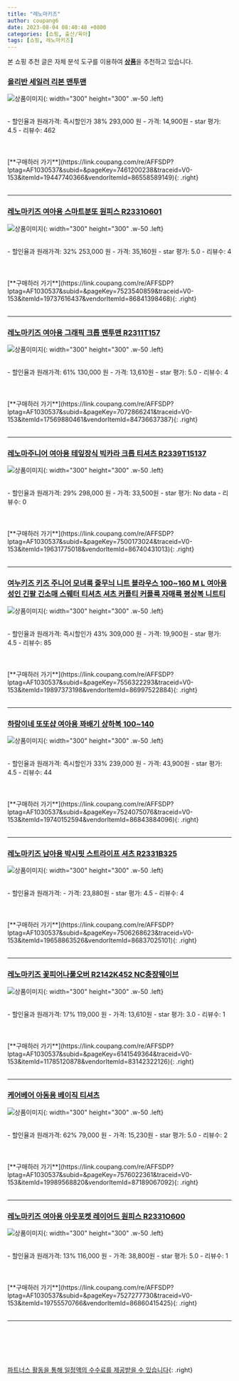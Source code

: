 ```yaml
---
title: "레노마키즈"
author: coupang6
date: 2023-08-04 08:40:48 +0800
categories: [쇼핑, 출산/육아]
tags: [쇼핑, 레노마키즈]
---
```


본 쇼핑 추천 글은 자체 분석 도구를 이용하여 [**상품**](https://link.coupang.com/a/bao1ui)을 추천하고 있습니다.

### [올리반 세일러 리본 맨투맨](https://link.coupang.com/re/AFFSDP?lptag=AF1030537&subid=&pageKey=7461200238&traceid=V0-153&itemId=19447740366&vendorItemId=86558589149)

![상품이미지](https://thumbnail9.coupangcdn.com/thumbnails/remote/230x230ex/image/vendor_inventory/3b90/c5371676b1f355ef0c2fee72b2836508c2130b47da2f64c099b538b96330.jpg){: width="300" height="300" .w-50 .left}


<br>
- 할인율과 원래가격: 즉시할인가 38%  293,000   원
- 가격: 14,900원
- star 평가: 4.5
- 리뷰수: 462
<br>
<br>
<br>
<br>
[**구매하러 가기**](https://link.coupang.com/re/AFFSDP?lptag=AF1030537&subid=&pageKey=7461200238&traceid=V0-153&itemId=19447740366&vendorItemId=86558589149){: .right}
<br>
<br>

---

### [레노마키즈 여아용 스마트분또 원피스 R2331O601](https://link.coupang.com/re/AFFSDP?lptag=AF1030537&subid=&pageKey=7523540859&traceid=V0-153&itemId=19737616437&vendorItemId=86841398468)

![상품이미지](https://thumbnail9.coupangcdn.com/thumbnails/remote/230x230ex/image/retail/images/2023/08/10/17/1/03507b06-fad2-4a73-9a50-da9c09982126.jpg){: width="300" height="300" .w-50 .left}


<br>
- 할인율과 원래가격: 32%  253,000   원
- 가격: 35,160원
- star 평가: 5.0
- 리뷰수: 4
<br>
<br>
<br>
<br>
[**구매하러 가기**](https://link.coupang.com/re/AFFSDP?lptag=AF1030537&subid=&pageKey=7523540859&traceid=V0-153&itemId=19737616437&vendorItemId=86841398468){: .right}
<br>
<br>

---

### [레노마키즈 여아용 그래픽 크롭 맨투맨 R2311T157](https://link.coupang.com/re/AFFSDP?lptag=AF1030537&subid=&pageKey=7072866241&traceid=V0-153&itemId=17569880461&vendorItemId=84736637387)

![상품이미지](https://thumbnail10.coupangcdn.com/thumbnails/remote/230x230ex/image/retail/images/2023/01/17/16/1/08d099d4-6a04-451b-9861-6e7918fdd3f2.jpg){: width="300" height="300" .w-50 .left}


<br>
- 할인율과 원래가격: 61%  130,000   원
- 가격: 13,610원
- star 평가: 5.0
- 리뷰수: 4
<br>
<br>
<br>
<br>
[**구매하러 가기**](https://link.coupang.com/re/AFFSDP?lptag=AF1030537&subid=&pageKey=7072866241&traceid=V0-153&itemId=17569880461&vendorItemId=84736637387){: .right}
<br>
<br>

---

### [레노마주니어 여아용 테잎장식 빅카라 크롭 티셔츠 R2339T15137](https://link.coupang.com/re/AFFSDP?lptag=AF1030537&subid=&pageKey=7500173024&traceid=V0-153&itemId=19631775018&vendorItemId=86740431013)

![상품이미지](https://thumbnail9.coupangcdn.com/thumbnails/remote/230x230ex/image/vendor_inventory/8c41/bc17c8504df15a7dc802768ae9a5e13cd5370b27addd3362611d4dc49c74.jpg){: width="300" height="300" .w-50 .left}


<br>
- 할인율과 원래가격: 29%  298,000   원
- 가격: 33,500원
- star 평가: No data
- 리뷰수: 0
<br>
<br>
<br>
<br>
[**구매하러 가기**](https://link.coupang.com/re/AFFSDP?lptag=AF1030537&subid=&pageKey=7500173024&traceid=V0-153&itemId=19631775018&vendorItemId=86740431013){: .right}
<br>
<br>

---

### [여누키즈 키즈 주니어 모녀룩 줄무늬 니트 블라우스 100~160 M L 여아용 성인 긴팔 긴소매 스웨터 티셔츠 셔츠 커플티 커플룩 자매룩 평상복 니트티](https://link.coupang.com/re/AFFSDP?lptag=AF1030537&subid=&pageKey=7556322293&traceid=V0-153&itemId=19897373198&vendorItemId=86997522884)

![상품이미지](https://thumbnail9.coupangcdn.com/thumbnails/remote/230x230ex/image/vendor_inventory/e204/2875032b6be55604dc080fe072eecb149f36573b9881c42f3ab98d656952.jpg){: width="300" height="300" .w-50 .left}


<br>
- 할인율과 원래가격: 즉시할인가 43%  309,000   원
- 가격: 19,900원
- star 평가: 4.5
- 리뷰수: 85
<br>
<br>
<br>
<br>
[**구매하러 가기**](https://link.coupang.com/re/AFFSDP?lptag=AF1030537&subid=&pageKey=7556322293&traceid=V0-153&itemId=19897373198&vendorItemId=86997522884){: .right}
<br>
<br>

---

### [하랑이네 또또샵 여아용 꽈배기 상하복 100~140](https://link.coupang.com/re/AFFSDP?lptag=AF1030537&subid=&pageKey=7524075076&traceid=V0-153&itemId=19740152594&vendorItemId=86843884096)

![상품이미지](https://thumbnail9.coupangcdn.com/thumbnails/remote/230x230ex/image/vendor_inventory/f331/df78f3efd8caba9b5f2378e2126e72536c1876e2cfc8b5d5b04a23fb131e.jpg){: width="300" height="300" .w-50 .left}


<br>
- 할인율과 원래가격: 즉시할인가 33%  239,000   원
- 가격: 43,900원
- star 평가: 4.5
- 리뷰수: 44
<br>
<br>
<br>
<br>
[**구매하러 가기**](https://link.coupang.com/re/AFFSDP?lptag=AF1030537&subid=&pageKey=7524075076&traceid=V0-153&itemId=19740152594&vendorItemId=86843884096){: .right}
<br>
<br>

---

### [레노마키즈 남아용 박시핏 스트라이프 셔츠 R2331B325](https://link.coupang.com/re/AFFSDP?lptag=AF1030537&subid=&pageKey=7506268623&traceid=V0-153&itemId=19658863526&vendorItemId=86837025101)

![상품이미지](https://thumbnail6.coupangcdn.com/thumbnails/remote/230x230ex/image/retail/images/2023/08/10/9/7/525315d2-6f4e-4c3d-afbe-596ca6b4f04b.jpg){: width="300" height="300" .w-50 .left}


<br>
- 할인율과 원래가격: 
- 가격: 23,880원
- star 평가: 4.5
- 리뷰수: 4
<br>
<br>
<br>
<br>
[**구매하러 가기**](https://link.coupang.com/re/AFFSDP?lptag=AF1030537&subid=&pageKey=7506268623&traceid=V0-153&itemId=19658863526&vendorItemId=86837025101){: .right}
<br>
<br>

---

### [레노마키즈 꽃피어나풀오버 R2142K452 NC충장웨이브](https://link.coupang.com/re/AFFSDP?lptag=AF1030537&subid=&pageKey=6141549364&traceid=V0-153&itemId=11785120878&vendorItemId=83142322126)

![상품이미지](https://thumbnail9.coupangcdn.com/thumbnails/remote/230x230ex/image/vendor_inventory/d971/9607f2580757f7ab1180d9cca00de5e9f6d53259a6177b0dc5da22181075.jpg){: width="300" height="300" .w-50 .left}


<br>
- 할인율과 원래가격: 17%  119,000   원
- 가격: 13,610원
- star 평가: 3.0
- 리뷰수: 1
<br>
<br>
<br>
<br>
[**구매하러 가기**](https://link.coupang.com/re/AFFSDP?lptag=AF1030537&subid=&pageKey=6141549364&traceid=V0-153&itemId=11785120878&vendorItemId=83142322126){: .right}
<br>
<br>

---

### [케어베어 아동용 베이직 티셔츠](https://link.coupang.com/re/AFFSDP?lptag=AF1030537&subid=&pageKey=7576022361&traceid=V0-153&itemId=19989568820&vendorItemId=87189067092)

![상품이미지](https://thumbnail10.coupangcdn.com/thumbnails/remote/230x230ex/image/retail/images/2023/09/14/17/7/085a003c-e8f3-4637-bf8b-e9ebfa562afc.jpg){: width="300" height="300" .w-50 .left}


<br>
- 할인율과 원래가격: 62%  79,000   원
- 가격: 15,230원
- star 평가: 5.0
- 리뷰수: 2
<br>
<br>
<br>
<br>
[**구매하러 가기**](https://link.coupang.com/re/AFFSDP?lptag=AF1030537&subid=&pageKey=7576022361&traceid=V0-153&itemId=19989568820&vendorItemId=87189067092){: .right}
<br>
<br>

---

### [레노마키즈 여아용 아웃포켓 레이어드 원피스 R2331O600](https://link.coupang.com/re/AFFSDP?lptag=AF1030537&subid=&pageKey=7527277730&traceid=V0-153&itemId=19755570766&vendorItemId=86860415425)

![상품이미지](https://thumbnail6.coupangcdn.com/thumbnails/remote/230x230ex/image/vendor_inventory/43b1/d4f111b5c64e74350a5468756fc69d1489e52d1dd1cf921c975108e8bd33.jpg){: width="300" height="300" .w-50 .left}


<br>
- 할인율과 원래가격: 13%  116,000   원
- 가격: 38,800원
- star 평가: 5.0
- 리뷰수: 1
<br>
<br>
<br>
<br>
[**구매하러 가기**](https://link.coupang.com/re/AFFSDP?lptag=AF1030537&subid=&pageKey=7527277730&traceid=V0-153&itemId=19755570766&vendorItemId=86860415425){: .right}
<br>
<br>

---
<br><br><br><br><br> [파트너스 활동을 통해 일정액의 수수료를 제공받을 수 있습니다](https://link.coupang.com/a/bao1ui){: .right}